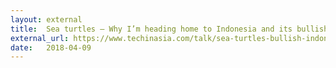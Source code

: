 ```yaml
---
layout: external
title:  Sea turtles — Why I’m heading home to Indonesia and its bullish tech landscape
external_url: https://www.techinasia.com/talk/sea-turtles-bullish-indonesia
date:   2018-04-09
---
```

